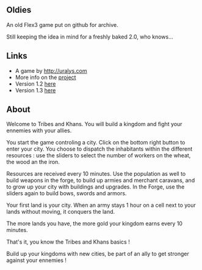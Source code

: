 
## Oldies

An old Flex3 game put on github for archive.

Still keeping the idea in mind for a freshly baked 2.0, who knows...

## Links

- A game by http://uralys.com
- More info on the [project](http://www.uralys.com/projects/tribes-and-khans)
- Version 1.2 [here](http://s2.tribes-and-khans.uralys.com/)
- Version 1.3 [here](http://s3.tribes-and-khans.uralys.com/)

## About

Welcome to Tribes and Khans.
You will build a kingdom and fight your ennemies with your allies.

You start the game controling a city. Click on the bottom right button to enter your city.
You choose to dispatch the inhabitants within the different resources : use the sliders to select the number of workers on the wheat, the wood an the iron.

Resources are received every 10 minutes.
Use the population as well to build weapons in the forge, to build up armies and merchant caravans, and to grow up your city with buildings and upgrades.
In the Forge, use the sliders again to build bows, swords and armors.

Your first land is your city.
When an army stays 1 hour on a cell next to your lands without moving, it conquers the land.

The more lands you have, the more gold your kingdom earns every 10 minutes.

That's it, you know the Tribes and Khans basics !

Build up your kingdoms with new cities, be part of an ally to get stronger against your ennemies !
